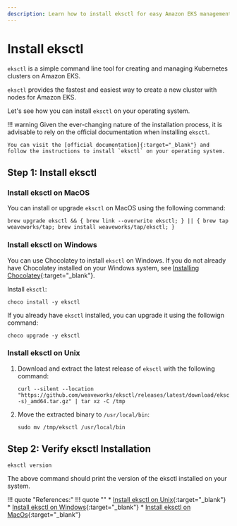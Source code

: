 ```yaml
---
description: Learn how to install eksctl for easy Amazon EKS management with our step-by-step guide.
---
```



# Install eksctl

`eksctl` is a simple command line tool for creating and managing Kubernetes clusters on Amazon EKS.

`eksctl` provides the fastest and easiest way to create a new cluster with nodes for Amazon EKS.

Let's see how you can install `eksctl` on your operating system.

!!! warning
    Given the ever-changing nature of the installation process, it is advisable to rely on the official documentation when installing `eksctl`.

    You can visit the [official documentation]{:target="_blank"} and follow the instructions to install `eksctl` on your operating system.



## Step 1: Install eksctl

### Install eksctl on MacOS

You can install or upgrade `eksctl` on MacOS using the following command:

```
brew upgrade eksctl && { brew link --overwrite eksctl; } || { brew tap weaveworks/tap; brew install weaveworks/tap/eksctl; }
```

### Install eksctl on Windows

You can use Chocolatey to install `eksctl` on Windows. If you do not already have Chocolatey installed on your Windows system, see [Installing Chocolatey]{:target="_blank"}.

Install `eksctl`:

```
choco install -y eksctl 
```

If you already have `eksctl` installed, you can upgrade it using the followign command:

```
choco upgrade -y eksctl 
```

### Install eksctl on Unix

1. Download and extract the latest release of `eksctl` with the following command:

    ```
    curl --silent --location "https://github.com/weaveworks/eksctl/releases/latest/download/eksctl_$(uname -s)_amd64.tar.gz" | tar xz -C /tmp
    ```

2. Move the extracted binary to `/usr/local/bin`:

    ```
    sudo mv /tmp/eksctl /usr/local/bin
    ```


## Step 2: Verify eksctl Installation

```
eksctl version
```

The above command should print the version of the eksctl installed on your system.



!!! quote "References:"
    !!! quote ""
        * [Install eksctl on Unix]{:target="_blank"}
        * [Install eksctl on Windows]{:target="_blank"}
        * [Install eksctl on MacOs]{:target="_blank"}


<!-- Hyperlinks -->
[official documentation]: https://eksctl.io/introduction/#installation
[Install eksctl on Unix]: https://eksctl.io/introduction/#for-unix
[Install eksctl on Windows]: https://eksctl.io/introduction/#for-windows
[Install eksctl on MacOs]: https://eksctl.io/introduction/#for-macos
[Installing Chocolatey]: https://chocolatey.org/install